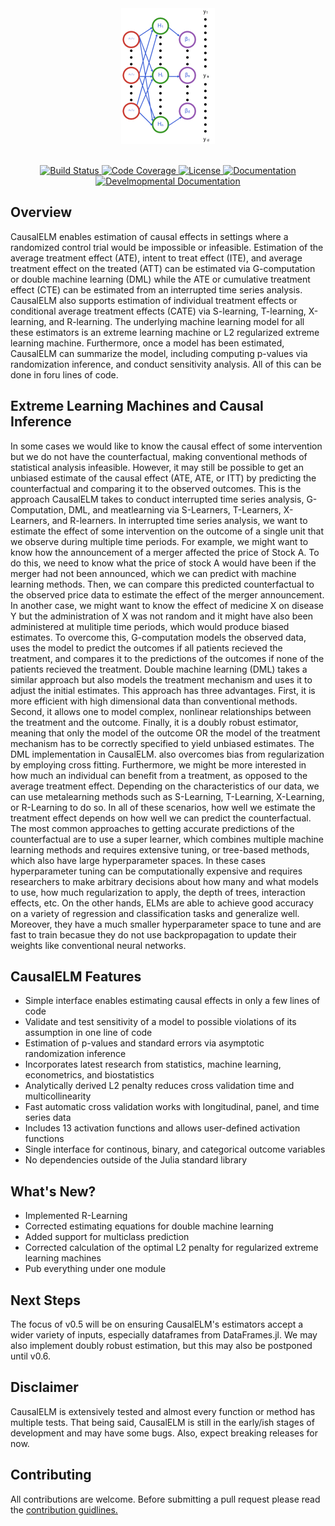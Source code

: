 <div align="center">
    <img src="https://github.com/dscolby/dscolby.github.io/blob/main/logo.png">
</div>
<br>

<p align="center">
    <a href="https://github.com/dscolby/CausalELM.jl/actions">
        <img src="https://github.com/dscolby/CausalELM.jl/actions/workflows/CI.yml/badge.svg?branch=main"
            alt="Build Status">
    </a>
    <a href="https://app.codecov.io/gh/dscolby/CausalELM.jl/tree/main/src">
        <img src="https://codecov.io/gh/dscolby/CausalELM.jl/branch/main/graph/badge.svg"
         alt="Code Coverage">
    </a>
    <a href="https://opensource.org/licenses/MIT">
        <img src="https://img.shields.io/badge/License-MIT-yelllow"
            alt="License">
    </a>
    <a href="https://dscolby.github.io/CausalELM.jl/stable">
    <img src="https://img.shields.io/badge/docs-stable-blue.svg"
         alt="Documentation">
    </a>
    <a href="https://dscolby.github.io/CausalELM.jl/dev/">
        <img src="https://img.shields.io/badge/docs-dev-blue.svg"
             alt="Develmopmental Documentation">
    </a>
</p>
<h2>Overview</h2>
<p>
CausalELM enables estimation of causal effects in settings where a randomized control trial 
would be impossible or infeasible. Estimation of the average treatment effect (ATE), intent
to treat effect (ITE), and average treatment effect on the treated (ATT) can be estimated 
via G-computation or double machine learning (DML) while the ATE or cumulative 
treatment effect (CTE) can be estimated from an interrupted time series analysis. 
CausalELM also supports estimation of individual treatment effects or conditional average 
treatment effects (CATE) via S-learning, T-learning, X-learning, and R-learning. The 
underlying machine learning model for all these estimators is an extreme learning machine or 
L2 regularized extreme learning machine. Furthermore, once a model has been estimated, 
CausalELM can summarize the model, including computing p-values via randomization inference, 
and conduct sensitivity analysis. All of this can be done in foru lines of code.
</p>

<h2>Extreme Learning Machines and Causal Inference</h2>
<p>
In some cases we would like to know the causal effect of some intervention but we do not 
have the counterfactual, making conventional methods of statistical analysis infeasible. 
However, it may still be possible to get an unbiased estimate of the causal effect (ATE, 
ATE, or ITT) by predicting the counterfactual and comparing it to the observed outcomes. 
This is the approach CausalELM takes to conduct interrupted time series analysis, 
G-Computation, DML, and meatlearning via S-Learners, T-Learners, X-Learners, and R-learners. 
In interrupted time series analysis, we want to estimate the effect of some intervention on 
the outcome of a single unit that we observe during multiple time periods. For example, we 
might want to know how the announcement of a merger affected the price of Stock A. To do 
this, we need to know what the price of stock A would have been if the merger had not been 
announced, which we can predict with machine learning methods. Then, we can compare this 
predicted counterfactual to the observed price data to estimate the effect of the merger 
announcement. In another case, we might want to know the effect of medicine X on disease Y 
but the administration of X was not random and it might have also been administered at 
mulitiple time periods, which would produce biased estimates. To overcome this, 
G-computation models the observed data, uses the model to predict the outcomes if all 
patients recieved the treatment, and compares it to the predictions of the outcomes if none 
of the patients recieved the treatment. Double machine learning (DML) takes a similar 
approach but also models the treatment mechanism and uses it to adjust the initial 
estimates. This approach has three advantages. First, it is more efficient with high 
dimensional data than conventional methods. Second, it allows one to model complex, 
nonlinear relationships between the treatment and the outcome. Finally, it is a doubly 
robust estimator, meaning that only the model of the outcome OR the model of the 
treatment mechanism has to be correctly specified to yield unbiased estimates. The DML 
implementation in CausalELM. also overcomes bias from regularization by employing cross 
fitting. Furthermore, we might be more interested in how much an individual can benefit from 
a treatment, as opposed to the average treatment effect. Depending on the characteristics of 
our data, we can use metalearning methods such as S-Learning, T-Learning, X-Learning, or 
R-Learning to do so. In all of these scenarios, how well we estimate the treatment effect 
depends on how well we can predict the counterfactual. The most common approaches to getting 
accurate predictions of the counterfactual are to use a super learner, which combines 
multiple machine learning methods and requires extensive tuning, or tree-based methods, which 
also have large hyperparameter spaces. In these cases hyperparameter tuning can be 
computationally expensive and requires researchers to make arbitrary decisions about how 
many and what models to use, how much regularization to apply, the depth of trees, 
interaction effects, etc. On the other hands, ELMs are able to achieve good accuracy on a 
variety of regression and classification tasks and generalize well. Moreover, they have a 
much smaller hyperparameter space to tune and are fast to train becasue they do not use 
backpropagation to update their weights like conventional neural networks.
</p>

<h2>CausalELM Features</h2>
<ul>
  <li>Simple interface enables estimating causal effects in only a few lines of code</li>
  <li>Validate and test sensitivity of a model to possible violations of its assumption in one line of code</li>
  <li>Estimation of p-values and standard errors via asymptotic randomization inference</li>
  <li>Incorporates latest research from statistics, machine learning, econometrics, and biostatistics</li>
  <li>Analytically derived L2 penalty reduces cross validation time and multicollinearity</li>
  <li>Fast automatic cross validation works with longitudinal, panel, and time series data</li>
  <li>Includes 13 activation functions and allows user-defined activation functions</li>
  <li>Single interface for continous, binary, and categorical outcome variables</li>
  <li>No dependencies outside of the Julia standard library</li>
</ul>

<h2>What's New?</h2>
<ul>
  <li>Implemented R-Learning</li>
  <li>Corrected estimating equations for double machine learning</li>
  <li>Added support for multiclass prediction</li>
  <li>Corrected calculation of the optimal L2 penalty for regularized extreme learning machines</li>
  <li>Pub everything under one module</li>
</ul>

<h2>Next Steps</h2>
<p>
The focus of v0.5 will be on ensuring CausalELM's estimators accept a wider variety of 
inputs, especially dataframes from DataFrames.jl. We may also implement doubly robust 
estimation, but this may also be postponed until v0.6.
</p>

<h2>Disclaimer</h2>
CausalELM is extensively tested and almost every function or method has multiple tests. That
being said, CausalELM is still in the early/ish stages of development and may have some 
bugs. Also, expect breaking releases for now.

<h2>Contributing</h2>
<p>
All contributions are welcome. Before submitting a pull request please read the  
<a href="https://dscolby.github.io/CausalELM.jl/stable/contributing/">contribution guidlines.
</p>
